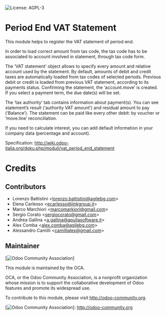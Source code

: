 ![License: AGPL-3]

Period End VAT Statement
========================

This module helps to register the VAT statement of period end.

In order to load correct amount from tax code, the tax code has to be associated to account involved in statement, through tax code form.

The ‘VAT statement’ object allows to specify every amount and relative account used by the statement. By default, amounts of debit and credit taxes are automatically loaded from tax codes of selected periods. Previous debit or credit is loaded from previous VAT statement, according to its payments status. Confirming the statement, the ‘account.move’ is created. If you select a payment term, the due date(s) will be set.

The ‘tax authority’ tab contains information about payment(s). You can see statement’s result (‘authority VAT amount’) and residual amount to pay (‘Balance’). The statement can be paid like every other debit: by voucher or ‘move.line’ reconciliation.

If you need to calculate interest, you can add default information in your company data (percentage and account).

Specification: <http://wiki.odoo-italia.org/doku.php/moduli/vat_period_end_statement>

Credits
=======

Contributors
------------

-   Lorenzo Battistini &lt;<lorenzo.battistini@agilebg.com>&gt;
-   Elena Carlesso &lt;<ecarlesso@linkgroup.it>&gt;
-   Marco Marchiori &lt;<marcomarkiori@gmail.com>&gt;
-   Sergio Corato &lt;<sergiocorato@gmail.com>&gt;
-   Andrea Gallina &lt;<a.gallina@apuliasoftware.it>&gt;
-   Alex Comba &lt;<alex.comba@agilebg.com>&gt;
-   Alessandro Camilli &lt;<camillialex@gmail.com>&gt;

Maintainer
----------

[![Odoo Community Association]]

This module is maintained by the OCA.

OCA, or the Odoo Community Association, is a nonprofit organization whose mission is to support the collaborative development of Odoo features and promote its widespread use.

To contribute to this module, please visit <http://odoo-community.org>.

  [License: AGPL-3]: https://img.shields.io/badge/licence-AGPL--3-blue.svg
  [Odoo Community Association]: http://odoo-community.org/logo.png
  [![Odoo Community Association]]: http://odoo-community.org

